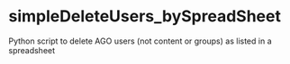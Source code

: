 # simpleDeleteUsers_bySpreadSheet
Python script to delete AGO users (not content or groups) as listed in a spreadsheet

